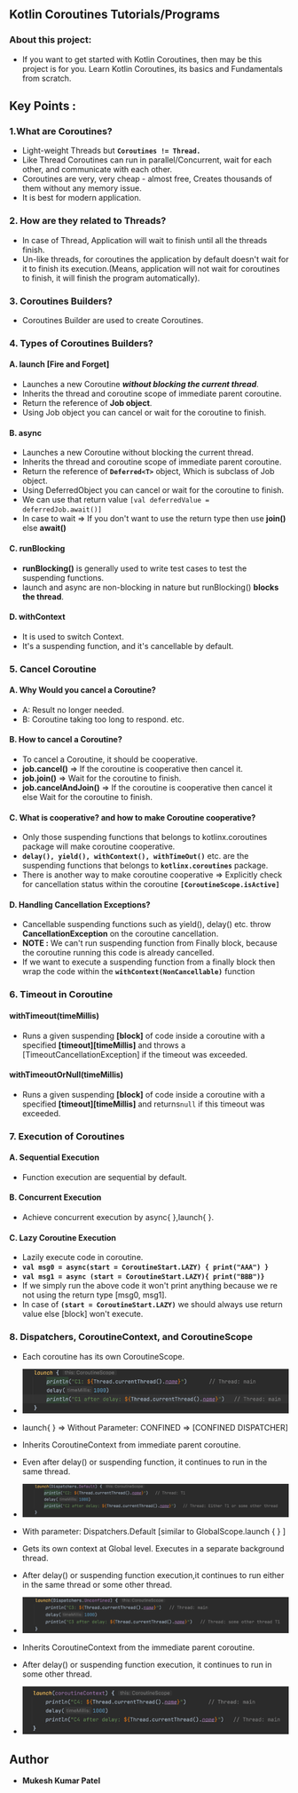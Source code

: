 ## Kotlin Coroutines Tutorials/Programs
### About this project:
* If you want to get started with Kotlin Coroutines, then may be this project is for you. Learn Kotlin Coroutines, its basics and Fundamentals from scratch. 
## Key Points :

### 1.What are Coroutines?
   - Light-weight Threads but **`Coroutines != Thread.`**
   - Like Thread Coroutines can run in parallel/Concurrent, wait for each other, and communicate with each other.
   - Coroutines are very, very cheap - almost free, Creates thousands of them without any memory issue.
   - It is best for modern application.

### 2. How are they related to Threads?
   - In case of Thread, Application will wait to finish until all the threads finish.
   - Un-like threads, for coroutines the application by default doesn't wait for it to finish its execution.(Means, application will not wait for coroutines to finish, it will finish the program automatically).

### 3. Coroutines Builders?
   - Coroutines Builder are used to create Coroutines.

### 4. Types of Coroutines Builders?

#### A. launch [Fire and Forget]
   - Launches a new Coroutine **_without blocking the current thread_**.
   - Inherits the thread and coroutine scope of immediate parent coroutine.
   - Return the reference of **Job object**.
   - Using Job object you can cancel or wait for the coroutine to finish. 
#### B. async
   - Launches a new Coroutine without blocking the current thread.
   - Inherits the thread and coroutine scope of immediate parent coroutine.
   - Return the reference of **`Deferred<T>`** object, Which is subclass of Job object.
   - Using DeferredObject you can cancel or wait for the coroutine to finish.
   - We can use that return value `[val deferredValue = deferredJob.await()]`
   - In case to wait => If you don't want to use the return type then use **join()** else **await()**
#### C. runBlocking
- **runBlocking()** is generally used to write test cases to test the suspending functions.
- launch and async are non-blocking in nature but runBlocking() **blocks the thread**.
#### D. withContext
- It is used to switch Context.
- It's a suspending function, and it's cancellable by default.

### 5. Cancel Coroutine
#### A. Why Would you cancel a Coroutine?
- A: Result no longer needed.
- B: Coroutine taking too long to respond. etc.

#### B. How to cancel a Coroutine?
- To cancel a Coroutine, it should be cooperative.
- **job.cancel()** => If the coroutine is cooperative then cancel it.
- **job.join()** => Wait for the coroutine to finish.
- **job.cancelAndJoin()** => If the coroutine is cooperative then cancel it else Wait for the coroutine to finish.
#### C. What is cooperative? and how to make Coroutine cooperative?
- Only those suspending functions that belongs to kotlinx.coroutines package will make coroutine cooperative.
- **`delay(), yield(), withContext(), withTimeOut()`** etc. are the suspending functions that belongs to **`kotlinx.coroutines`** package.
- There is another way to make coroutine cooperative => Explicitly check for cancellation status within the coroutine **`[CoroutineScope.isActive]`**

#### D. Handling Cancellation Exceptions?
- Cancellable suspending functions such as yield(), delay() etc. throw **CancellationException** on the coroutine cancellation.
- **NOTE :** We can't run suspending function from Finally block, because the coroutine running this code is already cancelled.
-  If we want to execute a suspending function from a finally block then wrap the code  within the **`withContext(NonCancellable)`** function
### 6. Timeout in Coroutine
#### withTimeout(timeMillis)
- Runs a given suspending **[block]** of code inside a coroutine with a specified **[timeout][timeMillis]** and throws a [TimeoutCancellationException] if the timeout was exceeded. 
#### withTimeoutOrNull(timeMillis)
- Runs a given suspending **[block]** of code inside a coroutine with a specified **[timeout][timeMillis]** and returns`null` if this timeout was exceeded.


### 7. Execution of Coroutines
#### A. Sequential Execution
- Function execution are sequential by default.
#### B. Concurrent Execution
- Achieve concurrent execution by async{ },launch{ }.
#### C. Lazy Coroutine Execution
- Lazily execute code in coroutine.
- **`val msg0 = async(start = CoroutineStart.LAZY) { print("AAA") }`**
- **`val msg1 = async (start = CoroutineStart.LAZY){ print("BBB")}`** 
- If we simply run the above code it won't print anything because we re not using the return type [msg0, msg1].
- In case of **`(start = CoroutineStart.LAZY)`** we should always use return value else [block] won't execute.

### 8. Dispatchers, CoroutineContext, and CoroutineScope
- Each coroutine has its own CoroutineScope.
- ![img_without_dispatcher.png](img_without_dispatcher.png)
- launch{ } => Without Parameter: CONFINED => [CONFINED DISPATCHER]
- Inherits CoroutineContext from immediate parent coroutine.
- Even after delay() or suspending function, it continues to run in the same thread.

- ![img_with_default_dispatcher.png](img_with_default_dispatcher.png)
- With parameter: Dispatchers.Default [similar to GlobalScope.launch { } ]
- Gets its own context at Global level. Executes in a separate background thread.
- After delay() or suspending function execution,it continues to run either in the same thread or some other thread.

- ![img_with_unconfined_dispatcher.png](img_with_unconfined_dispatcher.png)
- Inherits CoroutineContext from the immediate parent coroutine.
- After delay() or suspending function execution, it continues to run in some other thread.

- ![img_with_coroutinecontext.png](img_with_coroutinecontext.png)


## Author

* **Mukesh Kumar Patel** 
